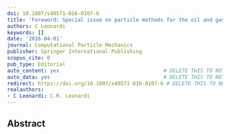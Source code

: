 ```yaml
---
doi: 10.1007/s40571-016-0107-6
title: 'Foreword: Special issue on particle methods for the oil and gas industry'
authors: C Leonardi
keywords: []
date: '2016-04-01'
journal: Computational Particle Mechanics
publisher: Springer International Publishing
scopus_cite: 0
pub_type: Editorial
auto_content: yes                                  # DELETE THIS TO NOT AUTO GENERATE CONTENT
auto_data: yes                                     # DELETE THIS TO NOT AUTO GENERATE METADATA
redirect: https://doi.org/10.1007/s40571-016-0107-6 # DELETE THIS TO NOT REDIRECT
realauthors:
- C Leonardi: C.R. Leonardi
---
```



## Abstract
